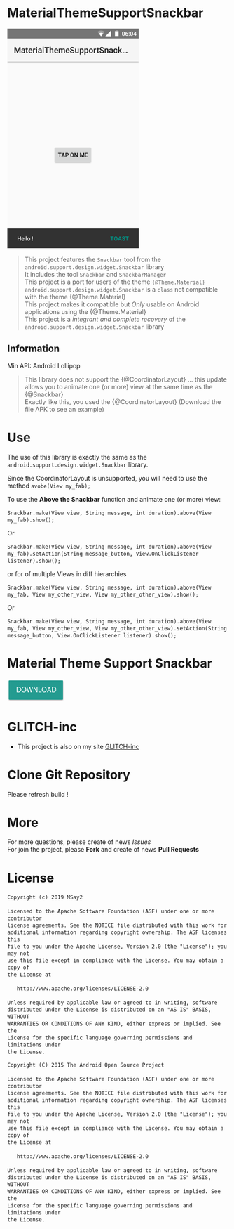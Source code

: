 # MaterialThemeSupportSnackbar

<img src="screenshot/screen.png" width="300">

> This project features the `Snackbar` tool from the `android.support.design.widget.Snackbar` library  
> It includes the tool `Snackbar` and `SnackbarManager`  
> This project is a port for users of the theme `{@Theme.Material}`  
> `android.support.design.widget.Snackbar` is a `class` not compatible with the theme {@Theme.Material}  
> This project makes it compatible but *Only* usable on Android applications using the {@Theme.Material}  
> This project is a *integrant and complete recovery* of the `android.support.design.widget.Snackbar` library  

## Information

Min API: Android Lollipop  

> This library does not support the {@CoordinatorLayout} ... this update allows you to animate one (or more) view at the same time as the {@Snackbar}  
> Exactly like this, you used the {@CoordinatorLayout} (Download the file APK to see an example)  

# Use

The use of this library is exactly the same as the `android.support.design.widget.Snackbar` library. 

Since the CoordinatorLayout is unsupported, you will need to use the method `avobe(View my_fab);`

To use the  __Above the Snackbar__ function and animate one (or more) view:

```Gradle
Snackbar.make(View view, String message, int duration).above(View my_fab).show();
```

Or

```Gradle
Snackbar.make(View view, String message, int duration).above(View my_fab).setAction(String message_button, View.OnClickListener listener).show();
```

or for of multiple Views in diff hierarchies

```Gradle
Snackbar.make(View view, String message, int duration).above(View my_fab, View my_other_view, View my_other_other_view).show();
```

Or

```Gradle
Snackbar.make(View view, String message, int duration).above(View my_fab, View my_other_view, View my_other_other_view).setAction(String message_button, View.OnClickListener listener).show();
```


# Material Theme Support Snackbar

<a href="https://raw.githubusercontent.com/MSay2/MaterialThemeSupportSnackbar/master/application/MaterialThemeSupportSnackbar.apk" > <img src="screenshot/button_download.png" width="130" height="50"></a>

# GLITCH-inc
* This project is also on my site [GLITCH-inc](https://glitch-inc.000webhostapp.com/projects/material_theme_support_snackbar.html)

# Clone Git Repository

Please refresh build !

# More

For more questions, please create of news _Issues_  
For join the project, please __Fork__ and create of news __Pull Requests__  

# License

```
Copyright (c) 2019 MSay2

Licensed to the Apache Software Foundation (ASF) under one or more contributor
license agreements. See the NOTICE file distributed with this work for
additional information regarding copyright ownership. The ASF licenses this
file to you under the Apache License, Version 2.0 (the "License"); you may not
use this file except in compliance with the License. You may obtain a copy of
the License at

   http://www.apache.org/licenses/LICENSE-2.0

Unless required by applicable law or agreed to in writing, software
distributed under the License is distributed on an "AS IS" BASIS, WITHOUT
WARRANTIES OR CONDITIONS OF ANY KIND, either express or implied. See the
License for the specific language governing permissions and limitations under
the License.
```


```
Copyright (C) 2015 The Android Open Source Project

Licensed to the Apache Software Foundation (ASF) under one or more contributor
license agreements. See the NOTICE file distributed with this work for
additional information regarding copyright ownership. The ASF licenses this
file to you under the Apache License, Version 2.0 (the "License"); you may not
use this file except in compliance with the License. You may obtain a copy of
the License at

   http://www.apache.org/licenses/LICENSE-2.0

Unless required by applicable law or agreed to in writing, software
distributed under the License is distributed on an "AS IS" BASIS, WITHOUT
WARRANTIES OR CONDITIONS OF ANY KIND, either express or implied. See the
License for the specific language governing permissions and limitations under
the License.
```
